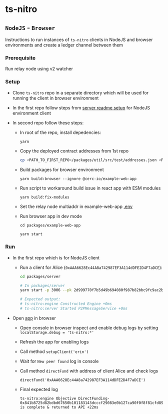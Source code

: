 # ts-nitro

## `NodeJS` - `Browser`

Instructions to run instances of `ts-nitro` clients in NodeJS and browser environments and create a ledger channel between them

### Prerequisite

Run relay node using v2 watcher

### Setup

* Clone `ts-nitro` repo in a separate directory which will be used for running the client in browser environment

* In the first repo follow steps from [server readme setup](./packages/server/README.md#setup) for NodeJS environment client

* In second repo follow these steps:

  * In root of the repo, install depedencies:

    ```bash
    yarn
    ```

  * Copy the deployed contract addresses from 1st repo

    ```bash
    cp <PATH_TO_FIRST_REPO>/packages/util/src/test/addresses.json <PATH_TO_SECOND_REPO>/packages/util/src/test/
    ```

  * Build packages for browser environment

    ```
    yarn build:browser --ignore @cerc-io/example-web-app
    ```

  * Run script to workaround build issue in react app with ESM modules

    ```
    yarn build:fix-modules
    ```

  * Set the relay node multiaddr in example-web-app [.env](./packages/example-web-app/.env)

  * Run browser app in dev mode

    ```
    cd packages/example-web-app

    yarn start
    ```

### Run

* In the first repo which is for NodeJS client

  * Run a client for Alice (`0xAAA6628Ec44A8a742987EF3A114dDFE2D4F7aDCE`):

    ```bash
    cd packages/server

    # In packages/server
    yarn start -p 3006 --pk 2d999770f7b5d49b694080f987b82bbc9fc9ac2b4dcc10b0f8aba7d700f69c6d --chainpk ac0974bec39a17e36ba4a6b4d238ff944bacb478cbed5efcae784d7bf4f2ff80

    # Expected output:
    # ts-nitro:engine Constructed Engine +0ms
    # ts-nitro:server Started P2PMessageService +0ms
    ```

* Open [app](http://localhost:3000) in browser

  * Open console in browser inspect and enable debug logs by setting `localStorage.debug = 'ts-nitro:*'`

  * Refresh the app for enabling logs

  * Call method `setupClient('erin')`

  * Wait for `New peer found` log in console

  * Call method `directFund` with address of client Alice and check logs

    ```
    directFund('0xAAA6628Ec44A8a742987EF3A114dDFE2D4F7aDCE')
    ```

  * Final expected log

    ```
    ts-nitro:engine Objective DirectFunding-0x841b8725d82bdbd67650b101183143dcccf29083e0b127ca90f0f8f81cfd8978 is complete & returned to API +22ms
    ```
